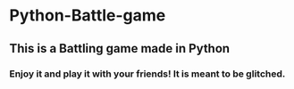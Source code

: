 # Python-Battle-game
## This is a Battling game made in Python
### Enjoy it and play it with your friends! It is meant to be glitched.
